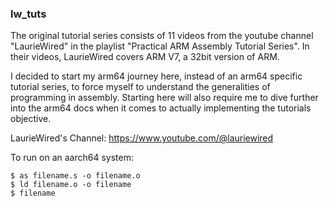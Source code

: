 ### lw_tuts 

The original tutorial series consists of 11 videos from the youtube channel "LaurieWired" in the playlist "Practical ARM Assembly Tutorial Series". In their videos, LaurieWired covers ARM V7, a 32bit version of ARM.

I decided to start my arm64 journey here, instead of an arm64 specific tutorial series, to force myself to understand the generalities of programming in assembly. Starting here will also require me to dive further into the arm64 docs when it comes to actually implementing the tutorials objective. 

LaurieWired's Channel: https://www.youtube.com/@lauriewired

To run on an aarch64 system:

    $ as filename.s -o filename.o
    $ ld filename.o -o filename 
    $ filename
    
